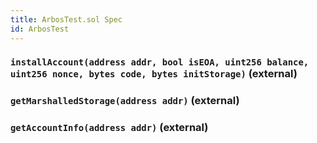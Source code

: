 ```yaml
---
title: ArbosTest.sol Spec
id: ArbosTest
---
```


### `installAccount(address addr, bool isEOA, uint256 balance, uint256 nonce, bytes code, bytes initStorage)` (external)

### `getMarshalledStorage(address addr)` (external)

### `getAccountInfo(address addr)` (external)
